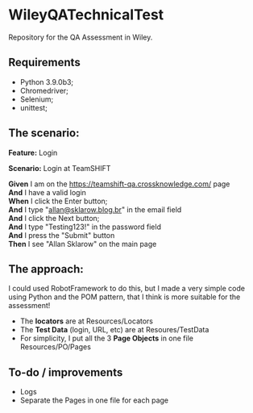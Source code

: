 # WileyQATechnicalTest
Repository for the QA Assessment in Wiley.

## Requirements
- Python 3.9.0b3;
- Chromedriver;
- Selenium;
- unittest;

## The scenario:
**Feature:** Login  
  
**Scenario:** Login at TeamSHIFT  
  
 **Given** I am on the https://teamshift-qa.crossknowledge.com/ page  
 **And** I have a valid login  
 **When** I click the Enter button;  
 **And** I type "allan@sklarow.blog.br" in the email field  
 **And** I click the Next button;  
 **And** I type "Testing123!" in the password field  
 **And** I press the "Submit" button  
 **Then** I see "Allan Sklarow" on the main page  
  
## The approach:
I could used RobotFramework to do this, but I made a very simple code using Python and the POM pattern, that I think is more suitable for the assessment!  
- The **locators** are at Resources/Locators
- The **Test Data** (login, URL, etc) are at Resoures/TestData
- For simplicity, I put all the 3 **Page Objects** in one file Resources/PO/Pages

## To-do / improvements
- Logs
- Separate the Pages in one file for each page
